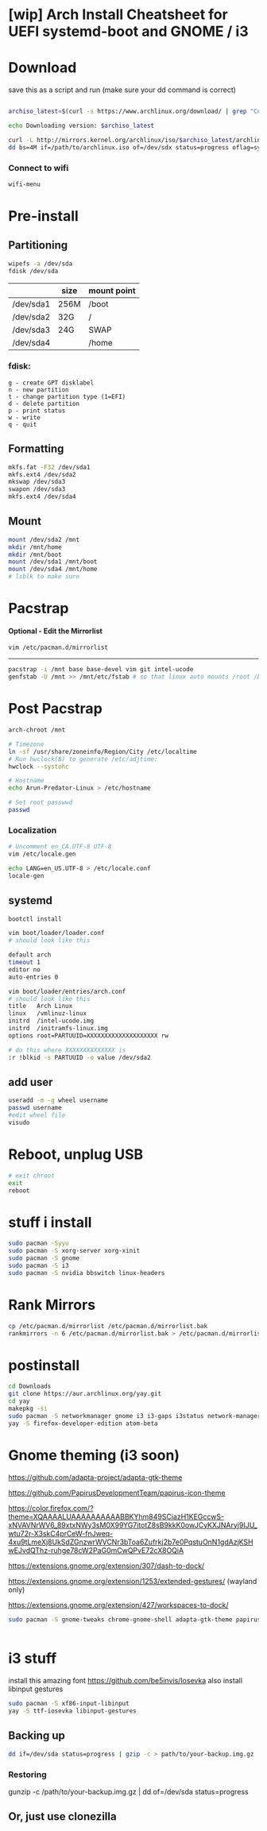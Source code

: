 # [wip] Arch Install Cheatsheet for UEFI systemd-boot and GNOME / i3

# Download
save this as a script and run (make sure your dd command is correct)
```bash

archiso_latest=$(curl -s https://www.archlinux.org/download/ | grep "Current Release" | awk '{print $3}' | sed -e 's/<.*//')

echo Downloading version: $archiso_latest

curl -L http://mirrors.kernel.org/archlinux/iso/$archiso_latest/archlinux-$archiso_latest-x86_64.iso
dd bs=4M if=/path/to/archlinux.iso of=/dev/sdx status=progress oflag=sync
```

### Connect to wifi
```bash
wifi-menu
```

# Pre-install

## Partitioning

```bash
wipefs -a /dev/sda
fdisk /dev/sda
```
|           | size | mount point |
|-----------|------|-------------|
| /dev/sda1 | 256M | /boot       |
| /dev/sda2 | 32G  | /           |
| /dev/sda3 | 24G  | SWAP        |
| /dev/sda4 |      | /home       |

### fdisk:
```
g - create GPT disklabel
n - new partition
t - change partition type (1=EFI)
d - delete partition
p - print status
w - write
q - quit
```

## Formatting
```bash
mkfs.fat -F32 /dev/sda1
mkfs.ext4 /dev/sda2
mkswap /dev/sda3
swapon /dev/sda3
mkfs.ext4 /dev/sda4
```

## Mount
```bash
mount /dev/sda2 /mnt
mkdir /mnt/home
mkdir /mnt/boot
mount /dev/sda1 /mnt/boot
mount /dev/sda4 /mnt/home
# lsblk to make sure
```

# Pacstrap
#### Optional - Edit the Mirrorlist
```bash
vim /etc/pacman.d/mirrorlist
```
---
```bash
pacstrap -i /mnt base base-devel vim git intel-ucode
genfstab -U /mnt >> /mnt/etc/fstab # so that linux auto mounts /root /boot /home
```

# Post Pacstrap
```bash
arch-chroot /mnt

# Timezone
ln -sf /usr/share/zoneinfo/Region/City /etc/localtime
# Run hwclock(8) to generate /etc/adjtime: 
hwclock --systohc

# Hostname
echo Arun-Predator-Linux > /etc/hostname

# Set root passwwd
passwd

```
### Localization

```bash
# Uncomment en_CA.UTF-8 UTF-8
vim /etc/locale.gen 

echo LANG=en_US.UTF-8 > /etc/locale.conf
locale-gen
```


## systemd
```bash
bootctl install
```
```bash
vim boot/loader/loader.conf
# should look like this

default arch
timeout 1
editor no
auto-entries 0
```
```bash
vim boot/loader/entries/arch.conf
# should look like this
title   Arch Linux
linux   /vmlinuz-linux
initrd  /intel-ucode.img
initrd  /initramfs-linux.img
options root=PARTUUID=XXXXXXXXXXXXXXXXXXXX rw

# do this where XXXXXXXXXXXXXX is
:r !blkid -s PARTUUID -o value /dev/sda2
```


## add user
```bash
useradd -m -g wheel username
passwd username
#edit wheel file
visudo
```

# Reboot, unplug USB
```bash
# exit chroot
exit
reboot
```

# stuff i install
```bash
sudo pacman -Syyu
sudo pacman -S xorg-server xorg-xinit
sudo pacman -S gnome
sudo pacman -S i3
sudo pacman -S nvidia bbswitch linux-headers
```

# Rank Mirrors
```bash
cp /etc/pacman.d/mirrorlist /etc/pacman.d/mirrorlist.bak
rankmirrors -n 6 /etc/pacman.d/mirrorlist.bak > /etc/pacman.d/mirrorlist
```



# postinstall
```bash
cd Downloads
git clone https://aur.archlinux.org/yay.git
cd yay
makepkg -si
sudo pacman -S networkmanager gnome i3 i3-gaps i3status network-manager-applet rxvt-unicode nvidia
yay -S firefox-developer-edition atom-beta
```

# Gnome theming (i3 soon)
https://github.com/adapta-project/adapta-gtk-theme

https://github.com/PapirusDevelopmentTeam/papirus-icon-theme

https://color.firefox.com/?theme=XQAAAALUAAAAAAAAAABBKYhm849SCiazH1KEGccwS-xNVAVNrWV6_89xtxNWy3sM0X99YG7itotZ8sB9kkK0owJCyKXJNAryj9IJU_wtu72r-X3skC4prCeW-fnJweq-4xu9tLmeXj8UkSdZGnzwrWVCNr3bToa6Zufrkj2b7e0PqstuOnN1gdAzjKSHwEJvdQThz-ruhge78cW2PaG0mCwQPvE72cX8OQiA

https://extensions.gnome.org/extension/307/dash-to-dock/

https://extensions.gnome.org/extension/1253/extended-gestures/   (wayland only)

https://extensions.gnome.org/extension/427/workspaces-to-dock/

```bash
sudo pacman -S gnome-tweaks chrome-gnome-shell adapta-gtk-theme papirus-icon-theme
 
```

# i3 stuff
install this amazing font https://github.com/be5invis/Iosevka
also install libinput gestures
```bash
sudo pacman -S xf86-input-libinput
yay -S ttf-iosevka libinput-gestures
```

## Backing up
```bash
dd if=/dev/sda status=progress | gzip -c > path/to/your-backup.img.gz
```
### Restoring
gunzip -c /path/to/your-backup.img.gz | dd of=/dev/sda status=progress

## Or, just use clonezilla
